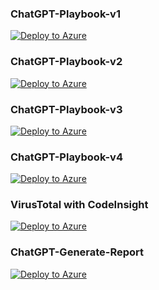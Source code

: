 ### ChatGPT-Playbook-v1  
[![Deploy to Azure](https://aka.ms/deploytoazurebutton)](https://portal.azure.com/#create/Microsoft.Template/uri/https://raw.githubusercontent.com/Pavel-Hrabec/AI-for-CyberSecurity/main/Playbooks/ChatGPT-Playbook-v1.json?raw=true)

### ChatGPT-Playbook-v2  
[![Deploy to Azure](https://aka.ms/deploytoazurebutton)](https://portal.azure.com/#create/Microsoft.Template/uri/https://raw.githubusercontent.com/Pavel-Hrabec/AI-for-CyberSecurity/main/Playbooks/ChatGPT-Playbook-v2.json)

### ChatGPT-Playbook-v3  
[![Deploy to Azure](https://aka.ms/deploytoazurebutton)](https://portal.azure.com/#create/Microsoft.Template/uri/https://raw.githubusercontent.com/Pavel-Hrabec/AI-for-CyberSecurity/main/Playbooks/ChatGPT-Playbook-v3.json)

### ChatGPT-Playbook-v4  
[![Deploy to Azure](https://aka.ms/deploytoazurebutton)](https://portal.azure.com/#create/Microsoft.Template/uri/https://raw.githubusercontent.com/Pavel-Hrabec/AI-for-CyberSecurity/main/Playbooks/ChatGPT-Playbook-v4.json)

### VirusTotal with CodeInsight  
[![Deploy to Azure](https://aka.ms/deploytoazurebutton)](https://portal.azure.com/#create/Microsoft.Template/uri/https://raw.githubusercontent.com/Pavel-Hrabec/AI-for-CyberSecurity/main/Playbooks/VirusTotal-CodeInsight.json)

### ChatGPT-Generate-Report  
[![Deploy to Azure](https://aka.ms/deploytoazurebutton)](https://portal.azure.com/#create/Microsoft.Template/uri/https://raw.githubusercontent.com/Pavel-Hrabec/AI-for-CyberSecurity/main/Playbooks/ChatGPT-Generate-Report.json)
